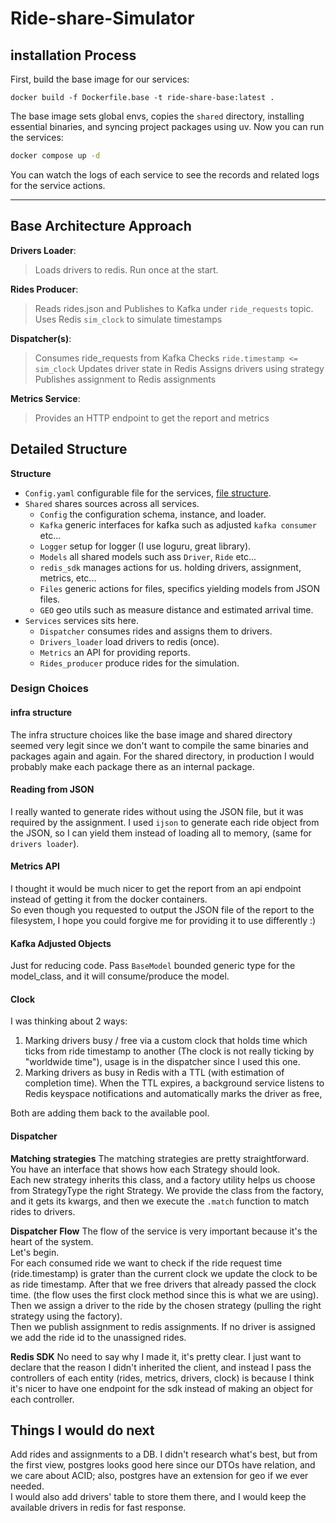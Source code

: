 # Ride-share-Simulator

## installation Process

First, build the base image for our services:

````shell
docker build -f Dockerfile.base -t ride-share-base:latest .
````

The base image sets global envs, copies the `shared` directory, installing essential binaries, and syncing project
packages using uv.
Now you can run the services:

```bash
docker compose up -d
```

You can watch the logs of each service to see the records and related logs for the service actions.

----

## Base Architecture Approach

**Drivers Loader**:
> Loads drivers to redis. Run once at the start.

**Rides Producer**:
> Reads rides.json and Publishes to Kafka under `ride_requests` topic.  
> Uses Redis `sim_clock` to simulate timestamps

**Dispatcher(s)**:
> Consumes ride_requests from Kafka
> Checks `ride.timestamp <= sim_clock`
> Updates driver state in Redis
> Assigns drivers using strategy
> Publishes assignment to Redis assignments

**Metrics Service**:
> Provides an HTTP endpoint to get the report and metrics

## Detailed Structure

**Structure**

- `Config.yaml` configurable file for the services, [file structure](shared/config/config.py).
- `Shared` shares sources across all services.
    - `Config` the configuration schema, instance, and loader.
    - `Kafka` generic interfaces for kafka such as adjusted `kafka consumer` etc...
    - `Logger` setup for logger (I use loguru, great library).
    - `Models` all shared models such ass `Driver`, `Ride` etc...
    - `redis_sdk` manages actions for us. holding drivers, assignment, metrics, etc...
    - `Files` generic actions for files, specifics yielding models from JSON files.
    - `GEO` geo utils such as measure distance and estimated arrival time.
- `Services` services sits here.
    - `Dispatcher` consumes rides and assigns them to drivers.
    - `Drivers_loader` load drivers to redis (once).
    - `Metrics` an API for providing reports.
    - `Rides_producer` produce rides for the simulation.

### Design Choices

#### infra structure

The infra structure choices like the base image and shared directory seemed very legit since we don't want to compile
the same binaries and packages again and again. For the shared directory, in production I would probably make each
package there as an internal package.

#### Reading from JSON

I really wanted to generate rides without using the JSON file, but it was required by the assignment.
I used `ijson` to generate each ride object from the JSON, so I can yield them instead of loading all to memory, (same
for `drivers loader`).

#### Metrics API

I thought it would be much nicer to get the report from an api endpoint instead of getting it from the docker
containers.  
So even though you requested to output the JSON file of the report to the filesystem, I hope you could forgive me for
providing it to use differently :)

#### Kafka Adjusted Objects

Just for reducing code. Pass `BaseModel` bounded generic type for the model_class, and it will consume/produce the
model.

#### Clock

I was thinking about 2 ways:

1. Marking drivers busy / free via a custom clock that holds time which ticks from ride timestamp to another (The clock
   is not really ticking by "worldwide time"), usage is in the dispatcher since I used this one.
2. Marking drivers as busy in Redis with a TTL (with estimation of completion time). When the TTL expires, a background
   service listens to Redis keyspace notifications and automatically marks the driver as free,

Both are adding them back to the available pool.

#### Dispatcher

**Matching strategies**
The matching strategies are pretty straightforward. You have an interface that shows how each Strategy should look.  
Each new strategy inherits this class, and a factory utility helps us choose from StrategyType the right Strategy.
We provide the class from the factory, and it gets its kwargs, and then we execute the `.match` function to match rides
to drivers.

**Dispatcher Flow**
The flow of the service is very important because it's the heart of the system.  
Let's begin.  
For each consumed ride we want to check if the ride request time (ride.timestamp) is grater than the current clock we
update the clock to be as ride timestamp. After that we free drivers that already passed the clock time. (the flow uses
the first clock method since this is what we are using).  
Then we assign a driver to the ride by the chosen strategy (pulling the right strategy using the factory).  
Then we publish assignment to redis assignments. If no driver is assigned we add the ride id to the unassigned rides.

**Redis SDK**
No need to say why I made it, it's pretty clear. I just want to declare that the reason I didn't inherited the client,
and instead I pass the controllers of each entity (rides, metrics, drivers, clock) is because I think it's nicer to have
one endpoint for the sdk instead of making an object for each controller.

## Things I would do next

Add rides and assignments to a DB. I didn't research what's best, but from the first view, postgres looks good here since
our DTOs have relation, and we care about ACID; also, postgres have an extension for geo if we ever needed.  
I would also add drivers' table to store them there, and I would keep the available drivers in redis for fast response.  

